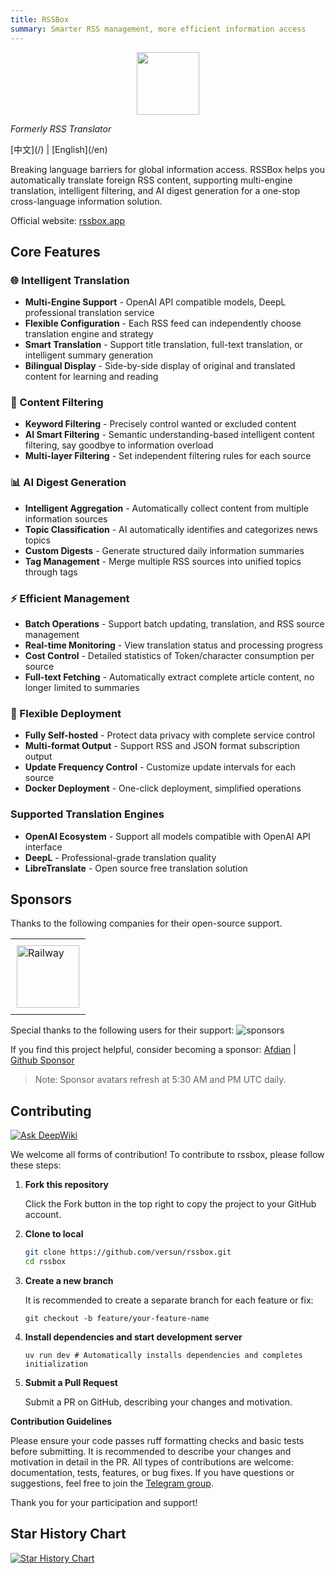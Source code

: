 ```yaml
---
title: RSSBox
summary: Smarter RSS management, more efficient information access
---
```


<div align="center">
<img src="/assets/logo.svg" width="100" height="100">
</div>

<p><em>Formerly RSS Translator</em></p>
[中文](/) | [English](/en)

Breaking language barriers for global information access. RSSBox helps you automatically translate foreign RSS content, supporting multi-engine translation, intelligent filtering, and AI digest generation for a one-stop cross-language information solution.

Official website: [rssbox.app](https://rssbox.app)

## Core Features

### 🌐 Intelligent Translation
- **Multi-Engine Support** - OpenAI API compatible models, DeepL professional translation service
- **Flexible Configuration** - Each RSS feed can independently choose translation engine and strategy
- **Smart Translation** - Support title translation, full-text translation, or intelligent summary generation
- **Bilingual Display** - Side-by-side display of original and translated content for learning and reading

### 🎯 Content Filtering
- **Keyword Filtering** - Precisely control wanted or excluded content
- **AI Smart Filtering** - Semantic understanding-based intelligent content filtering, say goodbye to information overload
- **Multi-layer Filtering** - Set independent filtering rules for each source

### 📊 AI Digest Generation
- **Intelligent Aggregation** - Automatically collect content from multiple information sources
- **Topic Classification** - AI automatically identifies and categorizes news topics
- **Custom Digests** - Generate structured daily information summaries
- **Tag Management** - Merge multiple RSS sources into unified topics through tags

### ⚡ Efficient Management
- **Batch Operations** - Support batch updating, translation, and RSS source management
- **Real-time Monitoring** - View translation status and processing progress
- **Cost Control** - Detailed statistics of Token/character consumption per source
- **Full-text Fetching** - Automatically extract complete article content, no longer limited to summaries

### 🔧 Flexible Deployment
- **Fully Self-hosted** - Protect data privacy with complete service control
- **Multi-format Output** - Support RSS and JSON format subscription output
- **Update Frequency Control** - Customize update intervals for each source
- **Docker Deployment** - One-click deployment, simplified operations

### Supported Translation Engines

- **OpenAI Ecosystem** - Support all models compatible with OpenAI API interface
- **DeepL** - Professional-grade translation quality
- **LibreTranslate** - Open source free translation solution

## Sponsors

Thanks to the following companies for their open-source support.

<table>
  <tr>
    <td style="padding:10px;">
      <a href="https://www.railway.app">
        <img src="https://railway.app/brand/logo-light.png" alt="Railway" style="width:100px; height:100px;">
      </a>
    </td>
  </tr>
</table>

Special thanks to the following users for their support:
![sponsors](https://supporters.versun.me/sponsors.svg)

If you find this project helpful, consider becoming a sponsor: [Afdian](https://afdian.com/a/versun) | [Github Sponsor](https://github.com/sponsors/versun)
> Note: Sponsor avatars refresh at 5:30 AM and PM UTC daily.

## Contributing
[![Ask DeepWiki](https://deepwiki.com/badge.svg)](https://deepwiki.com/versun/rssbox)

We welcome all forms of contribution! To contribute to rssbox, please follow these steps:

1. **Fork this repository**

   Click the Fork button in the top right to copy the project to your GitHub account.

2. **Clone to local**
   ```bash
   git clone https://github.com/versun/rssbox.git
   cd rssbox
   ```

3. **Create a new branch**

    It is recommended to create a separate branch for each feature or fix:
    ```
    git checkout -b feature/your-feature-name
    ```

4. **Install dependencies and start development server**
    ```
    uv run dev # Automatically installs dependencies and completes initialization
    ```

6. **Submit a Pull Request**

    Submit a PR on GitHub, describing your changes and motivation.


**Contribution Guidelines**

  Please ensure your code passes ruff formatting checks and basic tests before submitting.
  It is recommended to describe your changes and motivation in detail in the PR.
  All types of contributions are welcome: documentation, tests, features, or bug fixes.
  If you have questions or suggestions, feel free to join the [Telegram group](https://t.me/rssboxapp).

  Thank you for your participation and support!


## Star History Chart

[![Star History Chart](https://api.star-history.com/svg?repos=versun/rssbox&type=Date)](https://star-history.com/#versun/rssbox&Date)
